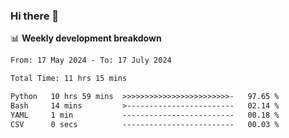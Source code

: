 ### Hi there 👋

<!--
**rajaahdjey/rajaahdjey** is a ✨ _special_ ✨ repository because its `README.md` (this file) appears on your GitHub profile.

Here are some ideas to get you started:

- 🔭 I’m currently working on ...
- 🌱 I’m currently learning ...
- 👯 I’m looking to collaborate on ...
- 🤔 I’m looking for help with ...
- 💬 Ask me about ...
- 📫 How to reach me: ...
- 😄 Pronouns: ...
- ⚡ Fun fact: ...
-->

📊 **Weekly development breakdown**
<!--START_SECTION:waka-->

```txt
From: 17 May 2024 - To: 17 July 2024

Total Time: 11 hrs 15 mins

Python   10 hrs 59 mins  >>>>>>>>>>>>>>>>>>>>>>>>-   97.65 %
Bash     14 mins         >------------------------   02.14 %
YAML     1 min           -------------------------   00.18 %
CSV      0 secs          -------------------------   00.03 %
```

<!--END_SECTION:waka-->
